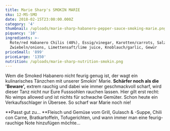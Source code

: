 ```yaml
---
title: Marie Sharp's SMOKIN MARIE
sku: 12-MS-SMO
date: 2018-02-15T23:00:00.000Z
category: '4'
thumbnail: /uploads/marie-sharp-habanero-pepper-sauce-smoking-marie.png
piquancy: '10'
ingredients: >-
  Rote/red Habanero Chilis (40%), Essig/vinegar, Karotten/carrots, Salz/salt,
  Zwiebeln/onions, Limettensaft/lime juice, Knoblauch/garlic, Gewür
priceSmall: '899'
priceLarge: '1350'
nutrition: /uploads/marie-sharp-nutrition-smokin.png
---
```

Wem die Smoked Habanero nicht feurig genug ist, der wagt ein kulinarisches Tänzchen mit unserer Smokin' Marie. **Schärfer noch als die 'Beware',** extrem rauchig und dabei wie immer geschmackvoll scharf, wird dieser Tanz nicht nur Eure Fusssohlen rauchen lassen. Hier gilt erst recht: No wimps allowed und ist nichts für schwache Gemüter. Schon heute ein Verkaufsschlager in Übersee. So scharf war Marie noch nie! 



**Passt gut zu... **Fleisch und Gemüse vom Grill, Gulasch & -Suppe, Chili con Carne, Bratkartoffeln, Tofugerichten, und wann immer man eine feurig-rauchige Note hinzufügen möchte...
